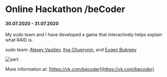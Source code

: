 # Online Hackathon /beCoder
#### 30.07.2020 - 31.07.2020

My sudo team and I have developed a game that interactively helps explain what RAID is.

sudo team: [Alexey Vasiliev](https://github.com/vasilievan), [Ilya Chuprynin](https://github.com/Valaubr), and [Eugen Bukreev](https://github.com/eugenpolytechnic)

![sert](https://github.com/eugenpolytechnic/hackatons/blob/master/%3CbeCoder%3E/%D0%A1%D0%B5%D1%80%D1%82%D0%B8%D1%84%D0%B8%D0%BA%D0%B0%D1%82.png)

More information at: [https://vk.com/becoder](https://vk.com/becoder)
